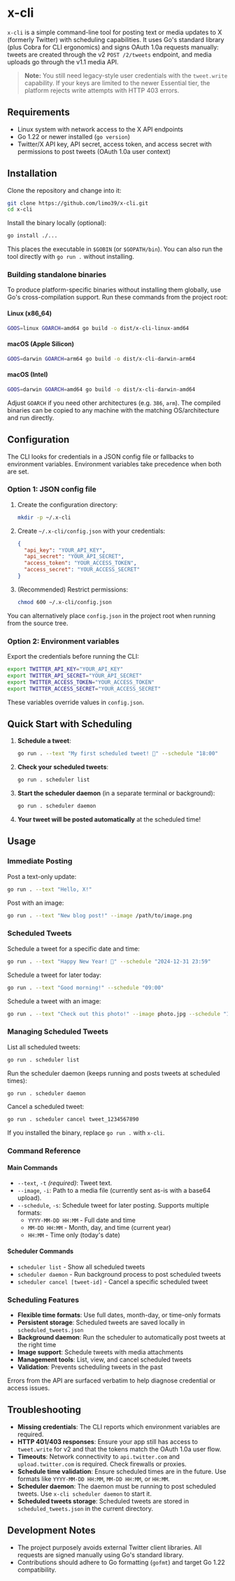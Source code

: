 # x-cli

`x-cli` is a simple command-line tool for posting text or media updates to X (formerly Twitter) with scheduling capabilities. It uses Go's standard library (plus Cobra for CLI ergonomics) and signs OAuth 1.0a requests manually: tweets are created through the v2 `POST /2/tweets` endpoint, and media uploads go through the v1.1 media API.

> **Note:** You still need legacy-style user credentials with the `tweet.write` capability. If your keys are limited to the newer Essential tier, the platform rejects write attempts with HTTP 403 errors.

## Requirements

- Linux system with network access to the X API endpoints
- Go 1.22 or newer installed (`go version`)
- Twitter/X API key, API secret, access token, and access secret with permissions to post tweets (OAuth 1.0a user context)

## Installation

Clone the repository and change into it:

```bash
git clone https://github.com/limo39/x-cli.git
cd x-cli
```

Install the binary locally (optional):

```bash
go install ./...
```

This places the executable in `$GOBIN` (or `$GOPATH/bin`). You can also run the tool directly with `go run .` without installing.

### Building standalone binaries

To produce platform-specific binaries without installing them globally, use Go's cross-compilation support. Run these commands from the project root:

#### Linux (x86_64)

```bash
GOOS=linux GOARCH=amd64 go build -o dist/x-cli-linux-amd64
```

#### macOS (Apple Silicon)

```bash
GOOS=darwin GOARCH=arm64 go build -o dist/x-cli-darwin-arm64
```

#### macOS (Intel)

```bash
GOOS=darwin GOARCH=amd64 go build -o dist/x-cli-darwin-amd64
```

Adjust `GOARCH` if you need other architectures (e.g. `386`, `arm`). The compiled binaries can be copied to any machine with the matching OS/architecture and run directly.

## Configuration

The CLI looks for credentials in a JSON config file or fallbacks to environment variables. Environment variables take precedence when both are set.

### Option 1: JSON config file

1. Create the configuration directory:
   ```bash
   mkdir -p ~/.x-cli
   ```
2. Create `~/.x-cli/config.json` with your credentials:
   ```json
   {
     "api_key": "YOUR_API_KEY",
     "api_secret": "YOUR_API_SECRET",
     "access_token": "YOUR_ACCESS_TOKEN",
     "access_secret": "YOUR_ACCESS_SECRET"
   }
   ```
3. (Recommended) Restrict permissions:
   ```bash
   chmod 600 ~/.x-cli/config.json
   ```

You can alternatively place `config.json` in the project root when running from the source tree.

### Option 2: Environment variables

Export the credentials before running the CLI:

```bash
export TWITTER_API_KEY="YOUR_API_KEY"
export TWITTER_API_SECRET="YOUR_API_SECRET"
export TWITTER_ACCESS_TOKEN="YOUR_ACCESS_TOKEN"
export TWITTER_ACCESS_SECRET="YOUR_ACCESS_SECRET"
```

These variables override values in `config.json`.

## Quick Start with Scheduling

1. **Schedule a tweet**:
   ```bash
   go run . --text "My first scheduled tweet! 🚀" --schedule "18:00"
   ```

2. **Check your scheduled tweets**:
   ```bash
   go run . scheduler list
   ```

3. **Start the scheduler daemon** (in a separate terminal or background):
   ```bash
   go run . scheduler daemon
   ```

4. **Your tweet will be posted automatically** at the scheduled time!

## Usage

### Immediate Posting

Post a text-only update:

```bash
go run . --text "Hello, X!"
```

Post with an image:

```bash
go run . --text "New blog post!" --image /path/to/image.png
```

### Scheduled Tweets

Schedule a tweet for a specific date and time:

```bash
go run . --text "Happy New Year! 🎉" --schedule "2024-12-31 23:59"
```

Schedule a tweet for later today:

```bash
go run . --text "Good morning!" --schedule "09:00"
```

Schedule a tweet with an image:

```bash
go run . --text "Check out this photo!" --image photo.jpg --schedule "15:30"
```

### Managing Scheduled Tweets

List all scheduled tweets:

```bash
go run . scheduler list
```

Run the scheduler daemon (keeps running and posts tweets at scheduled times):

```bash
go run . scheduler daemon
```

Cancel a scheduled tweet:

```bash
go run . scheduler cancel tweet_1234567890
```

If you installed the binary, replace `go run .` with `x-cli`.

### Command Reference

#### Main Commands
- `--text`, `-t` *(required)*: Tweet text.
- `--image`, `-i`: Path to a media file (currently sent as-is with a base64 upload).
- `--schedule`, `-s`: Schedule tweet for later posting. Supports multiple formats:
  - `YYYY-MM-DD HH:MM` - Full date and time
  - `MM-DD HH:MM` - Month, day, and time (current year)
  - `HH:MM` - Time only (today's date)

#### Scheduler Commands
- `scheduler list` - Show all scheduled tweets
- `scheduler daemon` - Run background process to post scheduled tweets
- `scheduler cancel [tweet-id]` - Cancel a specific scheduled tweet

### Scheduling Features

- **Flexible time formats**: Use full dates, month-day, or time-only formats
- **Persistent storage**: Scheduled tweets are saved locally in `scheduled_tweets.json`
- **Background daemon**: Run the scheduler to automatically post tweets at the right time
- **Image support**: Schedule tweets with media attachments
- **Management tools**: List, view, and cancel scheduled tweets
- **Validation**: Prevents scheduling tweets in the past

Errors from the API are surfaced verbatim to help diagnose credential or access issues.

## Troubleshooting

- **Missing credentials**: The CLI reports which environment variables are required.
- **HTTP 401/403 responses**: Ensure your app still has access to `tweet.write` for v2 and that the tokens match the OAuth 1.0a user flow.
- **Timeouts**: Network connectivity to `api.twitter.com` and `upload.twitter.com` is required. Check firewalls or proxies.
- **Schedule time validation**: Ensure scheduled times are in the future. Use formats like `YYYY-MM-DD HH:MM`, `MM-DD HH:MM`, or `HH:MM`.
- **Scheduler daemon**: The daemon must be running to post scheduled tweets. Use `x-cli scheduler daemon` to start it.
- **Scheduled tweets storage**: Scheduled tweets are stored in `scheduled_tweets.json` in the current directory.

## Development Notes

- The project purposely avoids external Twitter client libraries. All requests are signed manually using Go's standard library.
- Contributions should adhere to Go formatting (`gofmt`) and target Go 1.22 compatibility.
